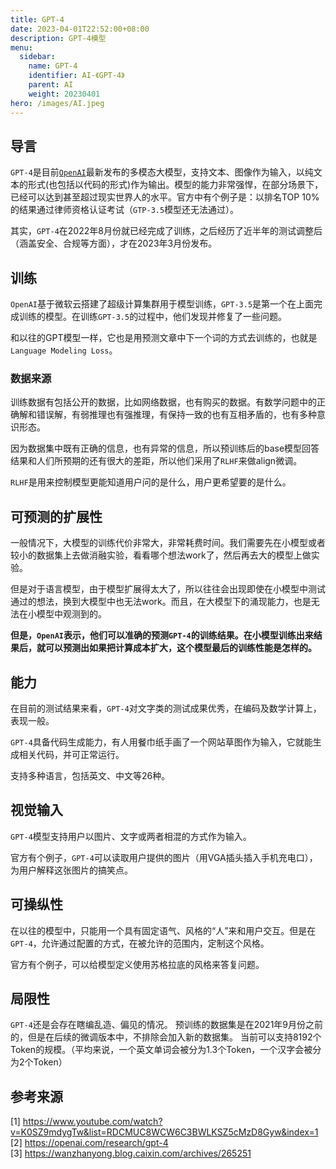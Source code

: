 ```yaml
---
title: GPT-4
date: 2023-04-01T22:52:00+08:00
description: GPT-4模型
menu:
  sidebar:
    name: GPT-4
    identifier: AI-《GPT-4》
    parent: AI
    weight: 20230401
hero: /images/AI.jpeg
---
```


## 导言

`GPT-4`是目前[`OpenAI`](https://openai.com/)最新发布的多模态大模型，支持文本、图像作为输入，以纯文本的形式(也包括以代码的形式)作为输出。模型的能力非常强悍，在部分场景下，已经可以达到甚至超过现实世界人的水平。官方中有个例子是：以排名TOP 10%的结果通过律师资格认证考试（`GTP-3.5`模型还无法通过）。

其实，`GPT-4`在2022年8月份就已经完成了训练，之后经历了近半年的测试调整后（涵盖安全、合规等方面），才在2023年3月份发布。

## 训练

`OpenAI`基于微软云搭建了超级计算集群用于模型训练，`GPT-3.5`是第一个在上面完成训练的模型。在训练`GPT-3.5`的过程中，他们发现并修复了一些问题。

和以往的GPT模型一样，它也是用预测文章中下一个词的方式去训练的，也就是`Language Modeling Loss`。

### 数据来源

训练数据有包括公开的数据，比如网络数据，也有购买的数据。有数学问题中的正确解和错误解，有弱推理也有强推理，有保持一致的也有互相矛盾的，也有多种意识形态。

因为数据集中既有正确的信息，也有异常的信息，所以预训练后的base模型回答结果和人们所预期的还有很大的差距，所以他们采用了`RLHF`来做align微调。

`RLHF`是用来控制模型更能知道用户问的是什么，用户更希望要的是什么。

## 可预测的扩展性
一般情况下，大模型的训练代价非常大，非常耗费时间。我们需要先在小模型或者较小的数据集上去做消融实验，看看哪个想法work了，然后再去大的模型上做实验。

但是对于语言模型，由于模型扩展得太大了，所以往往会出现即使在小模型中测试通过的想法，换到大模型中也无法work。而且，在大模型下的涌现能力，也是无法在小模型中观测到的。

**但是，`OpenAI`表示，他们可以准确的预测`GPT-4`的训练结果。在小模型训练出来结果后，就可以预测出如果把计算成本扩大，这个模型最后的训练性能是怎样的。**

## 能力

在目前的测试结果来看，`GPT-4`对文字类的测试成果优秀，在编码及数学计算上，表现一般。

`GPT-4`具备代码生成能力，有人用餐巾纸手画了一个网站草图作为输入，它就能生成相关代码，并可正常运行。

支持多种语言，包括英文、中文等26种。

## 视觉输入

`GPT-4`模型支持用户以图片、文字或两者相混的方式作为输入。

官方有个例子，`GPT-4`可以读取用户提供的图片（用VGA插头插入手机充电口），为用户解释这张图片的搞笑点。

## 可操纵性

在以往的模型中，只能用一个具有固定语气、风格的“人”来和用户交互。但是在`GPT-4`，允许通过配置的方式，在被允许的范围内，定制这个风格。

官方有个例子，可以给模型定义使用苏格拉底的风格来答复问题。

## 局限性
`GPT-4`还是会存在瞎编乱造、偏见的情况。
预训练的数据集是在2021年9月份之前的，但是在后续的微调版本中，不排除会加入新的数据集。
当前可以支持8192个Token的规模。（平均来说，一个英文单词会被分为1.3个Token，一个汉字会被分为2个Token）

## 参考来源

[1] https://www.youtube.com/watch?v=K0SZ9mdygTw&list=RDCMUC8WCW6C3BWLKSZ5cMzD8Gyw&index=1   
[2] https://openai.com/research/gpt-4   
[3] https://wanzhanyong.blog.caixin.com/archives/265251